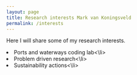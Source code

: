 ```yaml
---
layout: page
title: Research interests Mark van Koningsveld
permalink: /interests
---
```


<div class="row justify-content-between">
<div class="col-md-8 pr-5">

<p>Here I will share some of my research interests.</p>
<li>Ports and waterways coding lab<\li>
<li>Problem driven research<\li>
<li>Sustainability actions<\li>
</div>

<div class="col-md-4">

</div>
</div>

